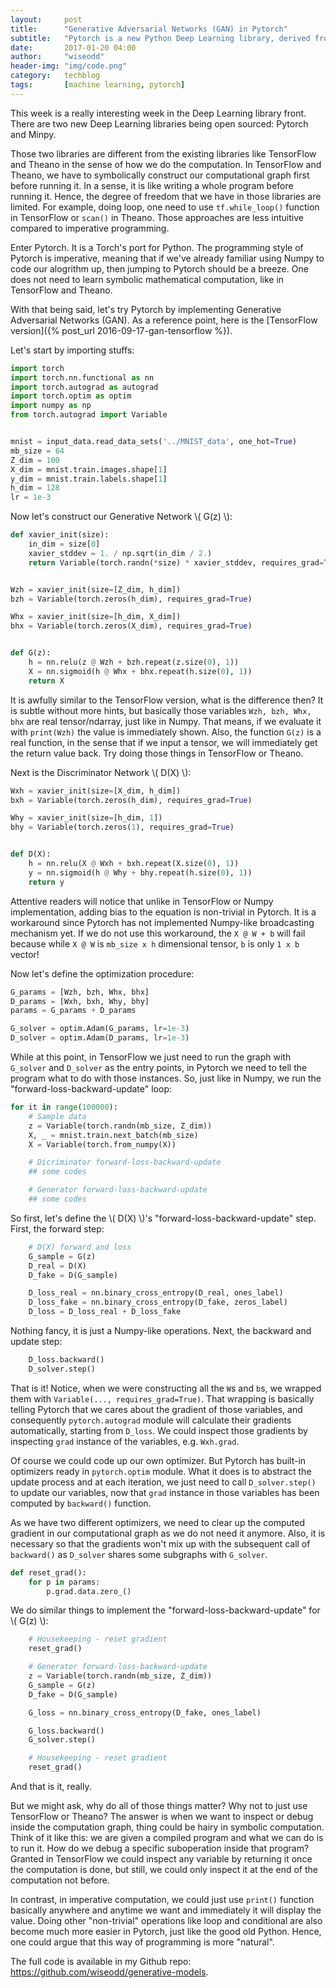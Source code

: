 ```yaml
---
layout:     post
title:      "Generative Adversarial Networks (GAN) in Pytorch"
subtitle:   "Pytorch is a new Python Deep Learning library, derived from Torch. Contrary to Theano's and TensorFlow's symbolic operations, Pytorch uses imperative programming style, which makes its implementation more \"Numpy-like\"."
date:       2017-01-20 04:00
author:     "wiseodd"
header-img: "img/code.png"
category:   techblog
tags:       [machine learning, pytorch]
---
```


This week is a really interesting week in the Deep Learning library front. There are two new Deep Learning libraries being open sourced: Pytorch and Minpy.

Those two libraries are different from the existing libraries like TensorFlow and Theano in the sense of how we do the computation. In TensorFlow and Theano, we have to symbolically construct our computational graph first before running it. In a sense, it is like writing a whole program before running it. Hence, the degree of freedom that we have in those libraries are limited. For example, doing loop, one need to use `tf.while_loop()` function in TensorFlow or `scan()` in Theano. Those approaches are less intuitive compared to imperative programming.

Enter Pytorch. It is a Torch's port for Python. The programming style of Pytorch is imperative, meaning that if we've already familiar using Numpy to code our alogrithm up, then jumping to Pytorch should be a breeze. One does not need to learn symbolic mathematical computation, like in TensorFlow and Theano.

With that being said, let's try Pytorch by implementing Generative Adversarial Networks (GAN). As a reference point, here is the [TensorFlow version]({% post_url 2016-09-17-gan-tensorflow %}).

Let's start by importing stuffs:

``` python
import torch
import torch.nn.functional as nn
import torch.autograd as autograd
import torch.optim as optim
import numpy as np
from torch.autograd import Variable


mnist = input_data.read_data_sets('../MNIST_data', one_hot=True)
mb_size = 64
Z_dim = 100
X_dim = mnist.train.images.shape[1]
y_dim = mnist.train.labels.shape[1]
h_dim = 128
lr = 1e-3
```

Now let's construct our Generative Network \\( G(z) \\):

``` python
def xavier_init(size):
    in_dim = size[0]
    xavier_stddev = 1. / np.sqrt(in_dim / 2.)
    return Variable(torch.randn(*size) * xavier_stddev, requires_grad=True)


Wzh = xavier_init(size=[Z_dim, h_dim])
bzh = Variable(torch.zeros(h_dim), requires_grad=True)

Whx = xavier_init(size=[h_dim, X_dim])
bhx = Variable(torch.zeros(X_dim), requires_grad=True)


def G(z):
    h = nn.relu(z @ Wzh + bzh.repeat(z.size(0), 1))
    X = nn.sigmoid(h @ Whx + bhx.repeat(h.size(0), 1))
    return X
```

It is awfully similar to the TensorFlow version, what is the difference then? It is subtle without more hints, but basically those variables `Wzh, bzh, Whx, bhx` are real tensor/ndarray, just like in Numpy. That means, if we evaluate it with `print(Wzh)` the value is immediately shown. Also, the function `G(z)` is a real function, in the sense that if we input a tensor, we will immediately get the return value back. Try doing those things in TensorFlow or Theano.

Next is the Discriminator Network \\( D(X) \\):

``` python
Wxh = xavier_init(size=[X_dim, h_dim])
bxh = Variable(torch.zeros(h_dim), requires_grad=True)

Why = xavier_init(size=[h_dim, 1])
bhy = Variable(torch.zeros(1), requires_grad=True)


def D(X):
    h = nn.relu(X @ Wxh + bxh.repeat(X.size(0), 1))
    y = nn.sigmoid(h @ Why + bhy.repeat(h.size(0), 1))
    return y
```

Attentive readers will notice that unlike in TensorFlow or Numpy implementation, adding bias to the equation is non-trivial in Pytorch. It is a workaround since Pytorch has not implemented Numpy-like broadcasting mechanism yet. If we do not use this workaround, the `X @ W + b` will fail because while `X @ W` is `mb_size x h` dimensional tensor, `b` is only `1 x b` vector!

Now let's define the optimization procedure:

``` python
G_params = [Wzh, bzh, Whx, bhx]
D_params = [Wxh, bxh, Why, bhy]
params = G_params + D_params

G_solver = optim.Adam(G_params, lr=1e-3)
D_solver = optim.Adam(D_params, lr=1e-3)
```

While at this point, in TensorFlow we just need to run the graph with `G_solver` and `D_solver` as the entry points, in Pytorch we need to tell the program what to do with those instances. So, just like in Numpy, we run the "forward-loss-backward-update" loop:

``` python
for it in range(100000):
    # Sample data
    z = Variable(torch.randn(mb_size, Z_dim))
    X, _ = mnist.train.next_batch(mb_size)
    X = Variable(torch.from_numpy(X))

    # Dicriminator forward-loss-backward-update
    ## some codes

    # Generator forward-loss-backward-update
    ## some codes
```

So first, let's define the \\( D(X) \\)'s "forward-loss-backward-update" step. First, the forward step:

``` python
    # D(X) forward and loss
    G_sample = G(z)
    D_real = D(X)
    D_fake = D(G_sample)

    D_loss_real = nn.binary_cross_entropy(D_real, ones_label)
    D_loss_fake = nn.binary_cross_entropy(D_fake, zeros_label)
    D_loss = D_loss_real + D_loss_fake
```

Nothing fancy, it is just a Numpy-like operations. Next, the backward and update step:

``` python
    D_loss.backward()
    D_solver.step()
```

That is it! Notice, when we were constructing all the `W`s and `b`s, we wrapped them with `Variable(..., requires_grad=True)`. That wrapping is basically telling Pytorch that we cares about the gradient of those variables, and consequently `pytorch.autograd` module will calculate their gradients automatically, starting from `D_loss`. We could inspect those gradients by inspecting `grad` instance of the variables, e.g. `Wxh.grad`.

Of course we could code up our own optimizer. But Pytorch has built-in optimizers ready in `pytorch.optim` module. What it does is to abstract the update process and at each iteration, we just need to call `D_solver.step()` to update our variables, now that `grad` instance in those variables has been computed by `backward()` function.

As we have two different optimizers, we need to clear up the computed gradient in our computational graph as we do not need it anymore. Also, it is necessary so that the gradients won't mix up with the subsequent call of `backward()` as `D_solver` shares some subgraphs with `G_solver`.

``` python
def reset_grad():
    for p in params:
        p.grad.data.zero_()
```

We do similar things to implement the "forward-loss-backward-update" for \\( G(z) \\):

``` python
    # Housekeeping - reset gradient
    reset_grad()

    # Generator forward-loss-backward-update
    z = Variable(torch.randn(mb_size, Z_dim))
    G_sample = G(z)
    D_fake = D(G_sample)

    G_loss = nn.binary_cross_entropy(D_fake, ones_label)

    G_loss.backward()
    G_solver.step()

    # Housekeeping - reset gradient
    reset_grad()
```

And that is it, really.

But we might ask, why do all of those things matter? Why not to just use TensorFlow or Theano? The answer is when we want to inspect or debug inside the computation graph, thing could be hairy in symbolic computation. Think of it like this: we are given a compiled program and what we can do is to run it. How do we debug a specific suboperation inside that program? Granted in TensorFlow we could inspect any variable by returning it once the computation is done, but still, we could only inspect it at the end of the computation not before.

In contrast, in imperative computation, we could just use `print()` function basically anywhere and anytime we want and immediately it will display the value. Doing other "non-trivial" operations like loop and conditional are also become much more easier in Pytorch, just like the good old Python. Hence, one could argue that this way of programming is more "natural".

The full code is available in my Github repo: <https://github.com/wiseodd/generative-models>.
